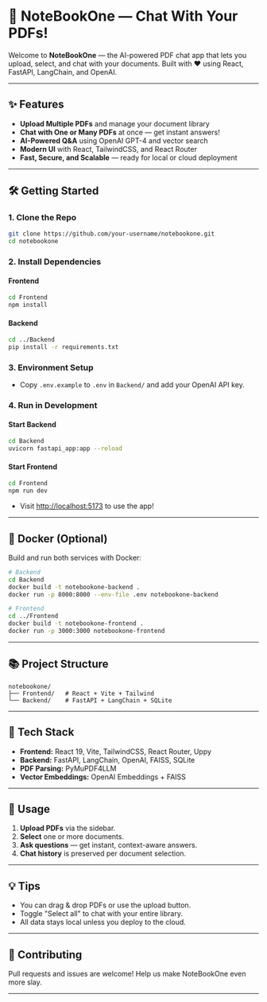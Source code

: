 # 🚀 NoteBookOne — Chat With Your PDFs!

Welcome to **NoteBookOne** — the AI-powered PDF chat app that lets you upload, select, and chat with your documents. Built with ❤️ using React, FastAPI, LangChain, and OpenAI.

---

## ✨ Features

- **Upload Multiple PDFs** and manage your document library
- **Chat with One or Many PDFs** at once — get instant answers!
- **AI-Powered Q&A** using OpenAI GPT-4 and vector search
- **Modern UI** with React, TailwindCSS, and React Router
- **Fast, Secure, and Scalable** — ready for local or cloud deployment

---

## 🛠️ Getting Started

### 1. Clone the Repo

```sh
git clone https://github.com/your-username/notebookone.git
cd notebookone
```

### 2. Install Dependencies

#### Frontend

```sh
cd Frontend
npm install
```

#### Backend

```sh
cd ../Backend
pip install -r requirements.txt
```

### 3. Environment Setup

- Copy `.env.example` to `.env` in `Backend/` and add your OpenAI API key.

### 4. Run in Development

#### Start Backend

```sh
cd Backend
uvicorn fastapi_app:app --reload
```

#### Start Frontend

```sh
cd Frontend
npm run dev
```

- Visit [http://localhost:5173](http://localhost:5173) to use the app!

---

## 🐳 Docker (Optional)

Build and run both services with Docker:

```sh
# Backend
cd Backend
docker build -t notebookone-backend .
docker run -p 8000:8000 --env-file .env notebookone-backend

# Frontend
cd ../Frontend
docker build -t notebookone-frontend .
docker run -p 3000:3000 notebookone-frontend
```

---

## 📚 Project Structure

```
notebookone/
├── Frontend/   # React + Vite + Tailwind
└── Backend/    # FastAPI + LangChain + SQLite
```

---

## 🤖 Tech Stack

- **Frontend:** React 19, Vite, TailwindCSS, React Router, Uppy
- **Backend:** FastAPI, LangChain, OpenAI, FAISS, SQLite
- **PDF Parsing:** PyMuPDF4LLM
- **Vector Embeddings:** OpenAI Embeddings + FAISS

---

## 📝 Usage

1. **Upload PDFs** via the sidebar.
2. **Select** one or more documents.
3. **Ask questions** — get instant, context-aware answers.
4. **Chat history** is preserved per document selection.

---

## 💡 Tips

- You can drag & drop PDFs or use the upload button.
- Toggle "Select all" to chat with your entire library.
- All data stays local unless you deploy to the cloud.

---

## 🦄 Contributing

Pull requests and issues are welcome! Help us make NoteBookOne even more slay.

---


